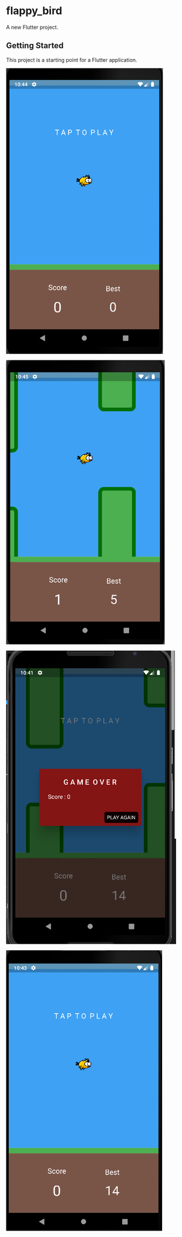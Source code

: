 # flappy_bird

A new Flutter project.

## Getting Started

This project is a starting point for a Flutter application.

![Home_Page!](lib/images/start.png)
<p></p>

![Home_Page!](lib/images/playing.png)<p></p>
![Home_Page!](lib/images/gameover.png)
<p></p>

![Home_Page!](lib/images/restart.png)